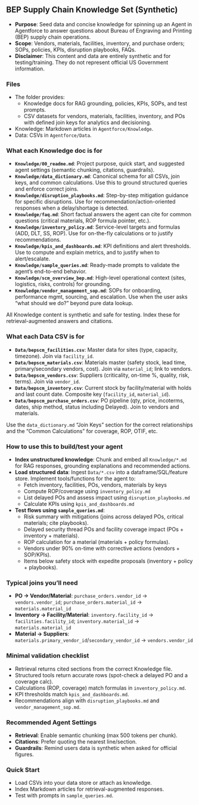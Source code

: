 ## BEP Supply Chain Knowledge Set (Synthetic)

- **Purpose**: Seed data and concise knowledge for spinning up an Agent in Agentforce to answer questions about Bureau of Engraving and Printing (BEP) supply chain operations.
- **Scope**: Vendors, materials, facilities, inventory, and purchase orders; SOPs, policies, KPIs, disruption playbooks, FAQs.
- **Disclaimer**: This content and data are entirely synthetic and for testing/training. They do not represent official US Government information.

### Files
- The folder provides:
  - Knowledge docs for RAG grounding, policies, KPIs, SOPs, and test prompts.
  - CSV datasets for vendors, materials, facilities, inventory, and POs with defined join keys for analytics and decisioning.
- Knowledge: Markdown articles in `Agentforce/Knowledge`.
- Data: CSVs in `Agentforce/Data`.


### What each Knowledge doc is for
- **`Knowledge/00_readme.md`**: Project purpose, quick start, and suggested agent settings (semantic chunking, citations, guardrails).
- **`Knowledge/data_dictionary.md`**: Canonical schema for all CSVs, join keys, and common calculations. Use this to ground structured queries and enforce correct joins.
- **`Knowledge/disruption_playbooks.md`**: Step-by-step mitigation guidance for specific disruptions. Use for recommendation/action-oriented responses when a delay/shortage is detected.
- **`Knowledge/faq.md`**: Short factual answers the agent can cite for common questions (critical materials, ROP formula pointer, etc.).
- **`Knowledge/inventory_policy.md`**: Service-level targets and formulas (ADD, DLT, SS, ROP). Use for on-the-fly calculations or to justify recommendations.
- **`Knowledge/kpis_and_dashboards.md`**: KPI definitions and alert thresholds. Use to compute and explain metrics, and to justify when to alert/escalate.
- **`Knowledge/sample_queries.md`**: Ready-made prompts to validate the agent’s end-to-end behavior.
- **`Knowledge/scm_overview_bep.md`**: High-level operational context (sites, logistics, risks, controls) for grounding.
- **`Knowledge/vendor_management_sop.md`**: SOPs for onboarding, performance mgmt, sourcing, and escalation. Use when the user asks “what should we do?” beyond pure data lookup.

All Knowledge content is synthetic and safe for testing. Index these for retrieval-augmented answers and citations.

### What each Data CSV is for
- **`Data/bepscm_facilities.csv`**: Master data for sites (type, capacity, timezone). Join via `facility_id`.
- **`Data/bepscm_materials.csv`**: Materials master (safety stock, lead time, primary/secondary vendors, cost). Join via `material_id`; link to vendors.
- **`Data/bepscm_vendors.csv`**: Suppliers (criticality, on-time %, quality, risk, terms). Join via `vendor_id`.
- **`Data/bepscm_inventory.csv`**: Current stock by facility/material with holds and last count date. Composite key (`facility_id`, `material_id`).
- **`Data/bepscm_purchase_orders.csv`**: PO pipeline (qty, price, incoterms, dates, ship method, status including Delayed). Join to vendors and materials.

Use the `data_dictionary.md` “Join Keys” section for the correct relationships and the “Common Calculations” for coverage, ROP, OTIF, etc.

### How to use this to build/test your agent
- **Index unstructured knowledge**: Chunk and embed all `Knowledge/*.md` for RAG responses, grounding explanations and recommended actions.
- **Load structured data**: Ingest `Data/*.csv` into a dataframe/SQL/feature store. Implement tools/functions for the agent to:
  - Fetch inventory, facilities, POs, vendors, materials by keys
  - Compute ROP/coverage using `inventory_policy.md`
  - List delayed POs and assess impact using `disruption_playbooks.md`
  - Calculate KPIs using `kpis_and_dashboards.md`
- **Test flows using `sample_queries.md`**:
  - Risk summary with mitigations (joins across delayed POs, critical materials; cite playbooks).
  - Delayed security thread POs and facility coverage impact (POs + inventory + materials).
  - ROP calculation for a material (materials + policy formulas).
  - Vendors under 90% on-time with corrective actions (vendors + SOP/KPIs).
  - Items below safety stock with expedite proposals (inventory + policy + playbooks).

### Typical joins you’ll need
- **PO → Vendor/Material**: `purchase_orders.vendor_id` → `vendors.vendor_id`; `purchase_orders.material_id` → `materials.material_id`
- **Inventory → Facility/Material**: `inventory.facility_id` → `facilities.facility_id`; `inventory.material_id` → `materials.material_id`
- **Material → Suppliers**: `materials.primary_vendor_id`/`secondary_vendor_id` → `vendors.vendor_id`

### Minimal validation checklist
- Retrieval returns cited sections from the correct Knowledge file.
- Structured tools return accurate rows (spot-check a delayed PO and a coverage calc).
- Calculations (ROP, coverage) match formulas in `inventory_policy.md`.
- KPI thresholds match `kpis_and_dashboards.md`.
- Recommendations align with `disruption_playbooks.md` and `vendor_management_sop.md`.


### Recommended Agent Settings
- **Retrieval**: Enable semantic chunking (max 500 tokens per chunk).
- **Citations**: Prefer quoting the nearest line/section.
- **Guardrails**: Remind users data is synthetic when asked for official figures.

### Quick Start
- Load CSVs into your data store or attach as knowledge.
- Index Markdown articles for retrieval-augmented responses.
- Test with prompts in `sample_queries.md`.
